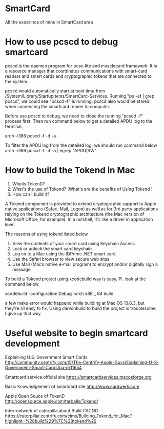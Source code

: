 SmartCard
=========

All the experince  of mine in SmartCard area 

How to use pcscd to debug smartcard
=========
pcscd  is  the  daemon  program  for  pcsc-lite  and  musclecard framework. It is a
resource manager that coordinates communications with smart-card readers and  smart
cards and cryptographic tokens that are connected to the system.

pcscd would automatically start at boot time from /System/Library/StartupItems/SmartCard-Services.
Running "ps -ef | grep pcscd", we could see "pcscd -f" is running.
pcscd also would be stared when connecting the smartcard reader to computer.

Before use pcscd to debug, we need to close the running "pcscd -f" process first.
Then run command below to get a detailed APDU log to the terminal.

arch -i386 pcscd -f -d -a

To filter the APDU log from the detailed log, we should run command below
arch -i386 pcscd -f -d -a | egrep "APDU|SW"


How to build the Tokend in Mac
=========
1. Whatis TokenD?
2. What's the use of Tokend? (What's are the benefits of Using Tokend )
3. How can I build it?

A Tokend component is  provided to extend cryptographic support to Apple native
applications (Safari, Mail, Logon) as well as for 3rd party applications relying on the
Tokend cryptographic architecture (the Mac version of Microsoft Office, for example).
In a nutshell, it's like a driver in application level.

The reasons of using tokend listed below
1. View the contents of your smart card using Keychain Access
2. Lock or unlock the smart card keychain
3. Log on to a Mac using the IDPrime .NET smart card
4. Use the Safari browser to view secure web sites
5. Use Mail (Mac’s native e-mail program) to encrypt and/or digitally sign a message

To build a Tokend project using xcodebuild way is easy, Pl. look at the command below

xcodebuild -configuration Debug -arch x86 _ 64 build

a few make error would happend while building at Mac OS 10.8.3, but they're all easy to fix.
Using darwinbuild to build the project is troublesome, I give up that way.

Useful website to begin smartcard development
=========
Explaining U.S. Government Smart Cards
http://community.centrify.com/t5/The-Centrify-Apple-Guys/Explaining-U-S-Government-Smart-Cards/ba-p/11654

Smartcard service official site
https://smartcardservices.macosforge.org

Basic Knowledgement of smartcard site
http://www.cardwerk.com

Apple Open Souce of TokenD
http://opensource.apple.com/tarballs/Tokend/

Inter-network of caterpilla about Build CACNG
https://caterpillar.centrify.com/cims/Building_Tokend_for_Mac?highlight=%28build%29%7C%28tokend%29


